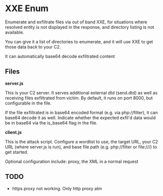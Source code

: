 # XXE Enum
Enumerate and exfiltrate files via out of band XXE, for situations where resolved entity is not displayed in the response, and directory listing is not available.

You can give it a list of directories to enumerate, and it will use XXE to get those data back to your C2.

It can automatically base64 decode exfiltrated content

## Files
**server.js**

This is your C2 server. It serves additional external dtd (send.dtd) as well as receiving files exfiltrated from victim. By default, it runs on port 8000, but configurable in the file.

If the file exfiltrated is in base64 encoded format (e.g. via php://filter), it can base64 decode it as well. Indicate whether the expected exfil'd data would be in base64 via the is_base64 flag in the file.

**client.js**

This is the attack script. Configure a wordlist to use, the target URL, your C2 URL (where server.js is run), and base file path (e.g. php://filter or file:///) to get started.

Optional configuration include: proxy, the XML in a normal request

## TODO
- https proxy not working. Only http proxy atm